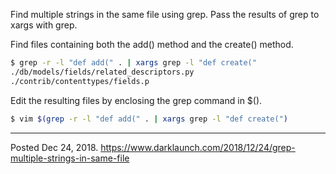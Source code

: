Find multiple strings in the same file using grep. Pass the results of grep to xargs with grep.

Find files containing both the add() method and the create() method.

```bash
$ grep -r -l "def add(" . | xargs grep -l "def create("
./db/models/fields/related_descriptors.py
./contrib/contenttypes/fields.p
```

Edit the resulting files by enclosing the grep command in $().

```bash
$ vim $(grep -r -l "def add(" . | xargs grep -l "def create(")
```

---

Posted Dec 24, 2018.
https://www.darklaunch.com/2018/12/24/grep-multiple-strings-in-same-file
